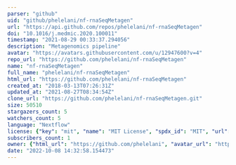 ```yaml
---
parser: "github"
uid: "github/phelelani/nf-rnaSeqMetagen"
url: "https://api.github.com/repos/phelelani/nf-rnaSeqMetagen"
doi: "10.1016/j.medmic.2020.100011"
timestamp: "2021-08-29 00:33:37.294056"
description: "Metagenomics pipeline"
avatar: "https://avatars.githubusercontent.com/u/12947600?v=4"
repo_url: "https://github.com/phelelani/nf-rnaSeqMetagen"
name: "nf-rnaSeqMetagen"
full_name: "phelelani/nf-rnaSeqMetagen"
html_url: "https://github.com/phelelani/nf-rnaSeqMetagen"
created_at: "2018-03-13T07:26:31Z"
updated_at: "2021-08-27T08:34:54Z"
clone_url: "https://github.com/phelelani/nf-rnaSeqMetagen.git"
size: 50510
stargazers_count: 5
watchers_count: 5
language: "Nextflow"
license: {"key": "mit", "name": "MIT License", "spdx_id": "MIT", "url": "https://api.github.com/licenses/mit", "node_id": "MDc6TGljZW5zZTEz"}
subscribers_count: 1
owner: {"html_url": "https://github.com/phelelani", "avatar_url": "https://avatars.githubusercontent.com/u/12947600?v=4", "login": "phelelani", "type": "User"}
date: "2022-10-08 14:32:58.154473"
---
```

